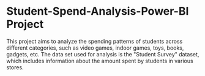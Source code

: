 # Student-Spend-Analysis-Power-BI Project
This project aims to analyze the spending patterns of students across different categories, such as video games, indoor games, toys, books, gadgets, etc. The data set used for analysis is the "Student Survey" dataset, which includes information about the amount spent by students in various stores.

